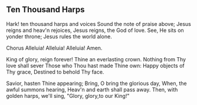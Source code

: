 ## Ten Thousand Harps

Hark! ten thousand harps and voices
Sound the note of praise above;
Jesus reigns and heav'n rejoices,
Jesus reigns, the God of love.
See, He sits on yonder throne;
Jesus rules the world alone.

Chorus
Alleluia! Alleluia! Alleluia! Amen.

King of glory, reign forever!
Thine an everlasting crown.
Nothing from Thy love shall sever
Those who Thou hast made Thine own:
Happy objects of Thy grace,
Destined to behold Thy face.

Savior, hasten Thine appearing;
Bring, O bring the glorious day,
When, the awful summons hearing,
Heav'n and earth shall pass away.
Then, with golden harps, we'll sing,
"Glory, glory,to our King!" 